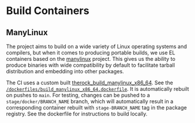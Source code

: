 # Build Containers

## ManyLinux

The project aims to build on a wide variety of Linux operating systems and compilers, but when it comes to producing portable builds, we use EL containers based on the [manylinux](https://github.com/pypa/manylinux) project. This gives us the ability to produce binaries with wide compatibility by default to facilitate tarball distribution and embedding into other packages.

The CI uses a custom built [therock_build_manylinux_x86_64](https://github.com/ROCm/TheRock/pkgs/container/therock_build_manylinux_x86_64). See the [`/dockerfiles/build_manylinux_x86_64.dockerfile`](../../dockerfiles/build_manylinux_x86_64.dockerfile). It is automatically rebuilt on pushes to `main`. For testing, changes can be pushed to a `stage/docker/BRANCH_NAME` branch, which will automatically result in a corresponding container rebuilt with `stage-BRANCH_NAME` tag in the package registry. See the dockerfile for instructions to build locally.
